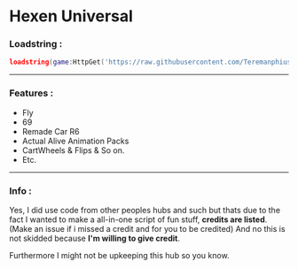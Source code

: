 # Hexen Universal

### Loadstring : 
```lua 
loadstring(game:HttpGet('https://raw.githubusercontent.com/Teremanphius/HexUni.Dev/refs/heads/main/HexUniGeneral'))()
```
---
### Features :
- Fly
- 69 
- Remade Car R6
- Actual Alive Animation Packs
- CartWheels & Flips & So on.
- Etc.
---
### Info :
Yes, I did use code from other peoples hubs and such but thats due to the fact I wanted to make a all-in-one script of fun stuff, <strong>credits are listed</strong>. (Make an issue if i missed a credit and for you to be credited)
And no this is not skidded because <strong>I'm willing to give credit</strong>.

Furthermore I might not be upkeeping this hub so you know.
